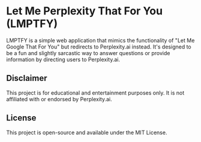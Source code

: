 # Let Me Perplexity That For You (LMPTFY)

LMPTFY is a simple web application that mimics the functionality of "Let Me Google That For You" but redirects to Perplexity.ai instead. It's designed to be a fun and slightly sarcastic way to answer questions or provide information by directing users to Perplexity.ai.

## Disclaimer

This project is for educational and entertainment purposes only. It is not affiliated with or endorsed by Perplexity.ai.

## License

This project is open-source and available under the MIT License.
